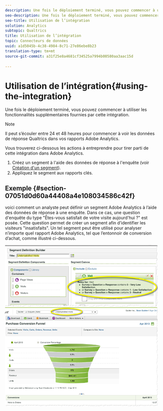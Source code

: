 ```yaml
---
description: Une fois le déploiement terminé, vous pouvez commencer à utiliser les fonctionnalités supplémentaires fournies par cette intégration.
seo-description: Une fois le déploiement terminé, vous pouvez commencer à utiliser les fonctionnalités supplémentaires fournies par cette intégration.
seo-title: Utilisation de l’intégration
solution: Analytics
subtopic: Qualtrics
title: Utilisation de l’intégration
topic: Connecteurs de données
uuid: a1d5045b-4c38-4984-8c71-27e86ebe8b23
translation-type: tm+mt
source-git-commit: a31f25e8a4681cf34525a7994b00580aa3aac15d

---
```



# Utilisation de l’intégration{#using-the-integration}

Une fois le déploiement terminé, vous pouvez commencer à utiliser les fonctionnalités supplémentaires fournies par cette intégration.

>[!NOTE]
>
>Il peut s’écouler entre 24 et 48 heures pour commencer à voir les données de réponse Qualtrics dans vos rapports Adobe Analytics.

Vous trouverez ci-dessous les actions à entreprendre pour tirer parti de cette intégration dans Adobe Analytics.

1. Créez un segment à l'aide des données de réponse à l'enquête (voir [Création d'un segment](https://docs.adobe.com/content/help/en/analytics/components/segmentation/seg-home.html)).
1. Appliquez le segment aux rapports clés.

## Exemple {#section-07051d0d60a44408a4e108034586c42f}

voici comment un analyste peut définir un segment Adobe Analytics à l’aide des données de réponse à une enquête. Dans ce cas, une question d'enquête du type "Êtes-vous satisfait de votre visite aujourd'hui ?" est posée. Cette question permet de créer un segment afin d’identifier les visiteurs "insatisfaits". Un tel segment peut être utilisé pour analyser n’importe quel rapport Adobe Analytics, tel que l’entonnoir de conversion d’achat, comme illustré ci-dessous.

![](assets/using-1.png) ![](assets/using-2.png)

